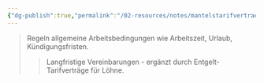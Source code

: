 ```yaml
---
{"dg-publish":true,"permalink":"/02-resources/notes/mantelstarifvertraege-e/","tags":["arbeitsrecht/tarifwesen"],"noteIcon":"","updated":"2025-08-26T16:35:24.420+02:00"}
---
```


>Regeln allgemeine Arbeitsbedingungen wie Arbeitszeit, Urlaub, Kündigungsfristen.
>>Langfristige Vereinbarungen - ergänzt durch Entgelt-Tarifverträge für Löhne.